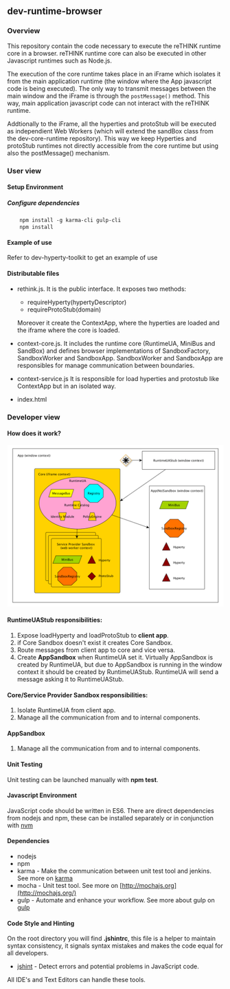 ## dev-runtime-browser

### Overview
This repository contain the code necessary to execute the reTHINK runtime core in a browser. reTHINK runtime core can also be executed in other Javascript runtimes such as Node.js.

The execution of the core runtime takes place in an iFrame which isolates it from the main application runtime (the window where the App javascript code is being executed). The only way to transmit messages between the main window and the iFrame is through the ```postMessage()``` method. This way, main application javascript code can not interact with the reTHINK runtime.

Addtionally to the iFrame, all the hyperties and protoStub will be executed as independient Web Workers (which will extend the sandBox class from the dev-core-runtime repository). This way we keep Hyperties and protoStub runtimes not directly accessible from the core runtime but using also the postMessage() mechanism.

### User view

#### Setup Environment
##### Configure dependencies

        npm install -g karma-cli gulp-cli
        npm install

#### Example of use

Refer to dev-hyperty-toolkit to get an example of use

#### Distributable files
* rethink.js. It is the public interface. It exposes two methods:
    * requireHyperty(hypertyDescriptor)
    * requireProtoStub(domain)

    Moreover it create the ContextApp, where the hyperties are loaded and the iframe where the core is loaded.

* context-core.js. It includes the runtime core (RuntimeUA, MiniBus and SandBox) and defines browser implementations of SandboxFactory, SandboxWorker and SandboxApp. SandboxWorker and SandboxApp are responsibles for manage communication between boundaries.

* context-service.js It is responsible for load hyperties and protostub like ContextApp but in an isolated way.

* index.html

### Developer view
#### How does it work?

![Runtime Browser](runtime-browser.png)

#### RuntimeUAStub responsibilities:

1. Expose loadHyperty and loadProtoStub to **client app**.
2. if Core Sandbox doesn't exist it creates Core Sandbox.
3. Route messages from client app to core and vice versa.
4. Create **AppSandbox** when RuntimeUA set it.
    Virtually AppSandbox is created by RuntimeUA, but due to AppSandbox is running in the window context it should be created by RuntimeUAStub. RuntimeUA will send a message asking it to RuntimeUAStub.

#### Core/Service Provider Sandbox responsibilities:

1. Isolate RuntimeUA from client app.
2. Manage all the communication from and to internal components.

#### AppSandbox
1. Manage all the communication from and to internal components.

#### Unit Testing

Unit testing can be launched manually with **npm test**.

#### Javascript Environment

JavaScript code should be written in ES6. There are direct dependencies from nodejs and npm, these can be installed separately or in conjunction with [nvm](https://github.com/creationix/nvm)

#### Dependencies

-   nodejs
-   npm
-   karma - Make the communication between unit test tool and jenkins. See more on [karma](http://karma-runner.github.io/0.13/index.html)
-   mocha - Unit test tool. See more on [http://mochajs.org](http://mochajs.org/)
-   gulp - Automate and enhance your workflow. See more about gulp on [gulp](http://gulpjs.com/)

#### Code Style and Hinting

On the root directory you will find **.jshintrc**, this file is a helper to maintain syntax consistency, it signals syntax mistakes and makes the code equal for all developers.

-   [jshint](http://jshint.com/) - Detect errors and potential problems in JavaScript code.

All IDE's and Text Editors can handle these tools.

